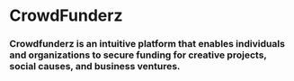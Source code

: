 # CrowdFunderz
### Crowdfunderz is an intuitive platform that enables individuals and organizations to secure funding for creative projects, social causes, and business ventures.
